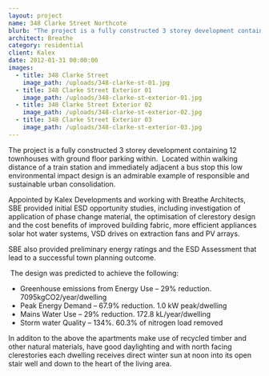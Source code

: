 ```yaml
---
layout: project
name: 348 Clarke Street Northcote
blurb: "The project is a fully constructed 3 storey development containing 12 townhouses with ground floor parking within.\_ Located within walking distance of a train station and immediately adjacent a bus stop this low environmental impact design is an admirable example of responsible and sustainable urban consolidation."
architect: Breathe
category: residential
client: Kalex
date: 2012-01-31 00:00:00
images:
  - title: 348 Clarke Street
    image_path: /uploads/348-clarke-st-01.jpg
  - title: 348 Clarke Street Exterior 01
    image_path: /uploads/348-clarke-st-exterior-01.jpg
  - title: 348 Clarke Street Exterior 02
    image_path: /uploads/348-clarke-st-exterior-02.jpg
  - title: 348 Clarke Street Exterior 03
    image_path: /uploads/348-clarke-st-exterior-03.jpg
---
```



The project is a fully constructed 3 storey development containing 12 townhouses with ground floor parking within.&nbsp; Located within walking distance of a train station and immediately adjacent a bus stop this low environmental impact design is an admirable example of responsible and sustainable urban consolidation.

Appointed by Kalex Developments and working with Breathe Architects, SBE provided initial ESD opportunity studies, including investigation of application of phase change material, the optimisation of clerestory design and the cost benefits of improved building fabric, more efficient appliances solar hot water systems, VSD drives on extraction fans and PV arrays.

SBE also provided preliminary energy ratings and the ESD Assessment that lead to a successful town planning outcome.

&nbsp;The design was predicted to achieve the following:

* Greenhouse emissions from Energy Use – 29% reduction. 7095kgCO2/year/dwelling
* Peak Energy Demand – 67.9% reduction. 1.0 kW peak/dwelling
* Mains Water Use – 29% reduction. 172.8 kL/year/dwelling
* Storm water Quality – 134%. 60.3% of nitrogen load removed

In additon to the above the apartments make use of recycled timber and other natural materials, have good daylighting and with north facing clerestories each dwelling receives direct winter sun at noon into its open stair well and down to the heart of the living area.